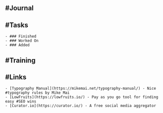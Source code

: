 ## #Journal
## #Tasks
	- ### Finished
	- ### Worked On
	- ### Added
## #Training
## #Links
	- [Typography Manual](https://mikemai.net/typography-manual/) - Nice #typography rules by Mike Mai
	- [LowFruits](https://lowfruits.io/) - Pay as you go tool for finding easy #SEO wins
	- [Curator.io](https://curator.io/) - A free social media aggregator